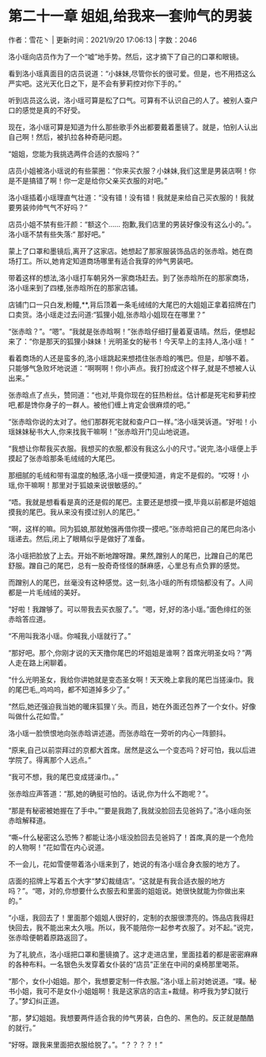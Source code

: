 # 第二十一章 姐姐,给我来一套帅气的男装

作者：雪花丶 | 更新时间：2021/9/20 17:06:13 | 字数：2046

洛小瑶向店员作为了一个“嘘”地手势。然后，这才摘下了自己的口罩和眼镜。

看到洛小瑶真面目的店员说道：“小妹妹,尽管你长的很可爱。但是，也不用捂这么严实吧。这光天化日之下，是不会有萝莉控对你下手的。”

听到店员这么说，洛小瑶可算是松了口气。可算有不认识自己的人了。被别人查户口的感觉是真的不好受。

现在，洛小瑶可算是知道为什么那些歌手外出都要戴着墨镜了。就是，怕别人认出自己啊！然后，被扒拉各种奇葩问题。

“姐姐，您能为我挑选两件合适的衣服吗？”

店员小姐被洛小瑶说的有些蒙圈：“你来买衣服？小妹妹,我们这里是男装店啊！你是不是搞错了啊！你一定是给你父亲买衣服的对吧。”

洛小瑶插着小瑶理直气壮道：“没有错！没有错！我就是来给自己买衣服的！我就要男装帅帅气气不好吗？”

店员小姐不禁有些汗颜：“额这个…… 抱歉,我们店里的男装好像没有这么小的。”。洛小瑶不禁有些失落:“ 那好吧。”

蒙上了口罩和墨镜后,离开了这家店。她想起了那家服装饰品店的张赤晗。她在商场打工。所以,她肯定知道商场哪里有适合我穿的帅气男装吧。

带着这样的想法,洛小瑶打车朝另外一家商场赶去。到了张赤晗所在的那家商场，洛小瑶来到了四楼,张赤晗所在的那家店铺。

店铺门口一只白发,粉瞳,**,背后顶着一条毛绒绒的大尾巴的大姐姐正拿着招牌在门口卖货。洛小瑶走过去问道:“狐狸小姐,张赤晗小姐现在在哪里？”

“张赤晗？”。“嗯”。“我就是张赤晗啊！”张赤晗仔细打量着夏语晴。然后，便想起来了：“你是那天的狐狸小妹妹！光明圣女的秘书！今天早上的主持人,洛小瑶！ ”

看着商场的人还是蛮多的,洛小瑶跳起来想捂住张赤晗的嘴巴。但是，却够不着。只能够气急败坏地说道：“啊啊啊！你小声点。我打扮成这个样子,就是不想被人认出来。”

张赤晗点了点头，赞同道：“也对,毕竟你现在的狂热粉丝。估计都是死宅和萝莉控吧,都是馋你身子的一群人。被他们缠上肯定会很麻烦的吧。”

“张赤晗你说的太对了。他们那群死宅就和查户口一样。”洛小瑶哭诉道。“好啦！小瑶妹妹秘书大人,你来找我干嘛啊！”张赤晗开门见山地说道。

“我想让你帮我买衣服。我想买的衣服,都没有我这么小的尺寸。”说完,洛小瑶便上手摸起了张赤晗那条毛绒绒的大尾巴。

那细腻的毛绒和带有温度的触感,洛小瑶一摸便知道，肯定不是假的。“哎呀！小瑶,你干嘛啊！那里对于狐娘来说很敏感的。”

“唔。我就是想看看是真的还是假的尾巴。主要还是想摸一摸,毕竟以前都是坏姐姐摸我的尾巴。我从来没有摸过别人的尾巴。”

“啊，这样的嘛。同为狐娘,那就勉强再借你摸一摸吧。”张赤晗把自己的尾巴向洛小瑶递去。然后,闭上了眼睛似乎是做好了准备。

洛小瑶把脸放了上去。开始不断地蹭呀蹭。果然,蹭别人的尾巴，比蹭自己的尾巴舒服。蹭自己的尾巴，总有一股奇奇怪怪的酥麻感，心里总有点负罪的感觉。

而蹭别人的尾巴，丝毫没有这种感觉。这一刻,洛小瑶的所有烦恼都没有了。人间都是一片毛绒绒的美好。

“好啦！我蹭够了。可以带我去买衣服了。”。“嗯，好,好的洛小瑶。”面色绯红的张赤晗答应道。

“不用叫我洛小瑶。你喊我,小瑶就行了。”

“那好吧。那个,你刚才说的天天撸你尾巴的坏姐姐是谁啊？首席光明圣女吗？”两人走在路上闲聊着。

“什么光明圣女，我给你讲她就是变态圣女啊！天天晚上拿我的尾巴当搓澡巾。我的尾巴毛,,呜呜呜，都不知道掉多少了。”

“然后,她还强迫我当她的暖床狐狸丫头。而且，她在外面还包养了一个女仆。好像叫做什么花如雪。”

洛小瑶一脸愤恨地向张赤晗讲述道。而张赤晗在一旁听的内心一阵颤抖。

“原来,自己以前崇拜过的京都大首席。居然是这么一个变态吗？好可怕，我以后进学院了。得离那个人远点。”

“我可不想，我的尾巴变成搓澡巾。。”

张赤晗应声答道：“那,她的确挺可怕的。话说,你为什么不跑呢？”。

“那是有秘密被她握在了手中。”“要是我跑了,我就没脸回去见爸妈了。”洛小瑶向张赤晗解释道。

“嘶~什么秘密这么恐怖？都能让洛小瑶没脸回去见爸妈了！首席,真的是一个危险的人物啊！”花如雪在内心说道。

不一会儿，花如雪便带着洛小瑶来到了，她说的有洛小瑶合身衣服的地方了。

店面的招牌上写着五个大字“梦幻裁缝店”。“这就是有我合适衣服的地方吗？”。“嗯，对的,你想要什么衣服去和里面的姐姐说。她很快就能为你做出来的。”

“小瑶，我回去了！里面那个姐姐人很好的，定制的衣服很漂亮的。饰品店我得赶快回去，我不能出来太久哦。所以，我不能陪你一起参考衣服了。对不起。”说完，张赤晗便朝着原路返回了。

为了礼貌点，洛小瑶把口罩和墨镜摘了。这才走进店里，里面挂着的都是密密麻麻的各种布料。一名银色头发穿着女仆装的“店员”正坐在中间的桌椅那里喝茶。

“那个，女仆小姐姐。那个，我想要定制一件衣服。”洛小瑶上前对她说道。“噗。秘书小姐，我可不是女仆小姐姐啊！我是这家店的店主+裁缝。称呼我为梦幻就行了。”梦幻纠正道。

“那，梦幻姐姐。我想要两件适合我的帅气男装，白色的、黑色的。反正就是酷酷的就行。”

“好呀。跟我来里面把衣服给脱了。”。“？？？？！”


